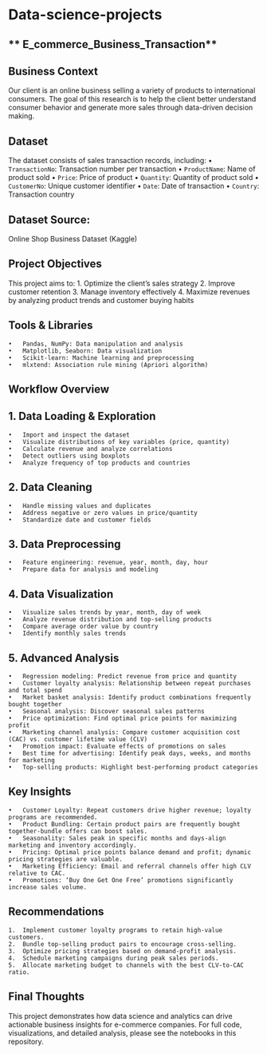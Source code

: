 # Data-science-projects

## ** E_commerce_Business_Transaction**

## Business Context
Our client is an online business selling a variety of products to international consumers. The goal of this research is to help the client better understand consumer behavior and generate more sales through data-driven decision making.
## Dataset
The dataset consists of sales transaction records, including:
	•	`TransactionNo`: Transaction number per transaction
	•	`ProductName`: Name of product sold
	•	`Price`: Price of product
	•	`Quantity`: Quantity of product sold
	•	`CustomerNo`: Unique customer identifier
	•	`Date`: Date of transaction
	•	`Country`: Transaction country
## Dataset Source:
Online Shop Business Dataset (Kaggle)
## Project Objectives
This project aims to:
	1.	Optimize the client’s sales strategy
	2.	Improve customer retention
	3.	Manage inventory effectively
	4.	Maximize revenues by analyzing product trends and customer buying habits
## Tools & Libraries
	•	Pandas, NumPy: Data manipulation and analysis
	•	Matplotlib, Seaborn: Data visualization
	•	Scikit-learn: Machine learning and preprocessing
	•	mlxtend: Association rule mining (Apriori algorithm)
## Workflow Overview
## 1. Data Loading & Exploration
	•	Import and inspect the dataset
	•	Visualize distributions of key variables (price, quantity)
	•	Calculate revenue and analyze correlations
	•	Detect outliers using boxplots
	•	Analyze frequency of top products and countries
## 2. Data Cleaning
	•	Handle missing values and duplicates
	•	Address negative or zero values in price/quantity
	•	Standardize date and customer fields
## 3. Data Preprocessing
	•	Feature engineering: revenue, year, month, day, hour
	•	Prepare data for analysis and modeling
## 4. Data Visualization
	•	Visualize sales trends by year, month, day of week
	•	Analyze revenue distribution and top-selling products
	•	Compare average order value by country
	•	Identify monthly sales trends
## 5. Advanced Analysis
	•	Regression modeling: Predict revenue from price and quantity
	•	Customer loyalty analysis: Relationship between repeat purchases and total spend
	•	Market basket analysis: Identify product combinations frequently bought together
	•	Seasonal analysis: Discover seasonal sales patterns
	•	Price optimization: Find optimal price points for maximizing profit
	•	Marketing channel analysis: Compare customer acquisition cost (CAC) vs. customer lifetime value (CLV)
	•	Promotion impact: Evaluate effects of promotions on sales
	•	Best time for advertising: Identify peak days, weeks, and months for marketing
	•	Top-selling products: Highlight best-performing product categories
## Key Insights
	•	Customer Loyalty: Repeat customers drive higher revenue; loyalty programs are recommended.
	•	Product Bundling: Certain product pairs are frequently bought together-bundle offers can boost sales.
	•	Seasonality: Sales peak in specific months and days-align marketing and inventory accordingly.
	•	Pricing: Optimal price points balance demand and profit; dynamic pricing strategies are valuable.
	•	Marketing Efficiency: Email and referral channels offer high CLV relative to CAC.
	•	Promotions: ‘Buy One Get One Free’ promotions significantly increase sales volume.
## Recommendations
	1.	Implement customer loyalty programs to retain high-value customers.
	2.	Bundle top-selling product pairs to encourage cross-selling.
	3.	Optimize pricing strategies based on demand-profit analysis.
	4.	Schedule marketing campaigns during peak sales periods.
	5.	Allocate marketing budget to channels with the best CLV-to-CAC ratio.
## Final Thoughts
This project demonstrates how data science and analytics can drive actionable business insights for e-commerce companies. For full code, visualizations, and detailed analysis, please see the notebooks in this repository.
